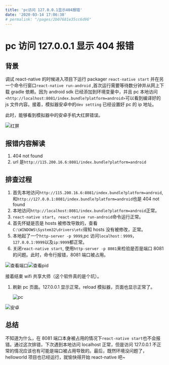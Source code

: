 ```yaml
---
title: 'pc访问 127.0.0.1显示404报错'
date: '2020-03-14 17:06:38'
# permalink: "/pages/2b07681e35cc6d96"
---
```


# pc 访问 127.0.0.1 显示 404 报错

## 背景

调试 react-native 的时候进入项目下运行 packager `react-native start` 并在另一个命令行窗口`react-native run-android` ,首次运行需要等待数分钟并从网上下载 gradle 依赖。因为 android sdk 已经添加到环境变量中，并且 pc 本地访问`<http://localhost:8081/index.bundle?platform=android>`可以看到编译好的 js 文件内容。接着，模拟器安卓中的`dev setting` 已经设置好 pc 的 ip 地址。

此时，能够看到模拟器中的安卓手机大红屏错误。

![红屏](https://chatflow-files-cdn-1256085166.file.myqcloud.com/image/1578489396953.png)

## 报错内容解读

1. 404 not found
2. url 是`http://115.200.16.6:8081/index.bundle?platform=android`

## 排查过程

1. 首先本地访问`http://115.200.16.6:8081/index.bundle?platform=android`,和`http://127.0.0.1:8081/index.bundle?platform=android`也是 404 not found
2. 本地访问`http://localhost:8081/index.bundle?platform=android`正常。
3. `react-native start`，`react-native run-android`命令运行正常。
4. 首先怀疑是否是 hosts 被修改导致的，查看`C:\WINDOWS\System32\drivers\etc`得知 hosts 没有被修改，正常。
5. 本地起了一个`http-server -p 9999`,pc 访问`localhost：9999`，`127.0.0.1:9999`以及`ip:9999`都正常。
6. 关闭`react-native start`, 使用`http-server -p 8081`来检验是否是端口 8081 的问题。此时，命令行报错，8081 端口被占用。

![查看端口](https://chatflow-files-cdn-1256085166.file.myqcloud.com/image/1578489394413.png)![查看pid](https://chatflow-files-cdn-1256085166.file.myqcloud.com/image/1578489395685.png)

接着结束 wifi 共享大师（这个软件真的是个坑）。

1. 刷新 pc 页面。127.0.0.1 显示正常。reload 模拟器，页面也显示正常了。

   ![pc](https://chatflow-files-cdn-1256085166.file.myqcloud.com/image/1578489398210.png)

![安卓](https://chatflow-files-cdn-1256085166.file.myqcloud.com/image/1578489399453.png)

## 总结

不知道为什么，在 8081 端口本身被占用的情况下`react-native start`也不会报错。通过这次排错，下次遇到本地访问 localhost 正常，但是访问 127.0.0.1 不正常的情况应该也有可能是端口被占用导致的。最后，既然环境没问题了，helloworld 项目也已经运行，就愉快得开始 react-native 吧~
